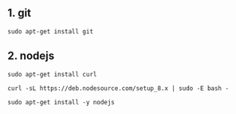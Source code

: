 ## 1. git

`sudo apt-get install git`


## 2. nodejs
`sudo apt-get install curl`

`curl -sL https://deb.nodesource.com/setup_8.x | sudo -E bash -`

`sudo apt-get install -y nodejs`

